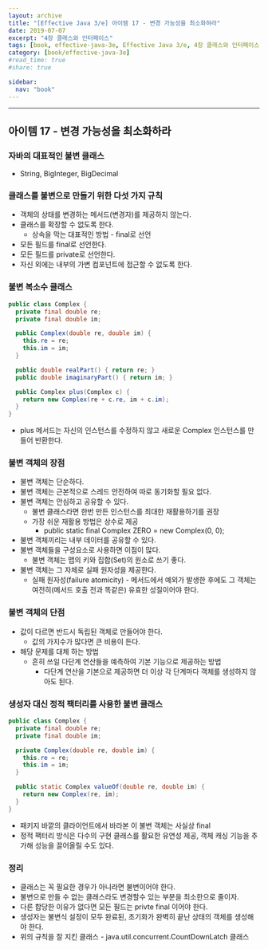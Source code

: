 ```yaml
---
layout: archive
title: "[Effective Java 3/e] 아이템 17 - 변경 가능성을 최소화하라"
date: 2019-07-07
excerpt: "4장 클래스와 인터페이스"
tags: [book, effective-java-3e, Effective Java 3/e, 4장 클래스와 인터페이스]
category: [book/effective-java-3e]
#read_time: true
#share: true

sidebar:
  nav: "book"
---
```


* * *

## 아이템 17 - 변경 가능성을 최소화하라

### 자바의 대표적인 불변 클래스

* String, BigInteger, BigDecimal

### 클래스를 불변으로 만들기 위한 다섯 가지 규칙

* 객체의 상태를 변경하는 메서드(변경자)를 제공하지 않는다.
* 클래스를 확장할 수 없도록 한다.
  * 상속을 막는 대표적인 방법 - final로 선언
* 모든 필드를 final로 선언한다.
* 모든 필드를 private로 선언한다.
* 자신 외에는 내부의 가변 컴포넌트에 접근할 수 없도록 한다.

### 불변 복소수 클래스

```java
public class Complex {
  private final double re;
  private final double im;

  public Complex(double re, double im) {
    this.re = re;
    this.im = im;
  }

  public double realPart() { return re; }
  public double imaginaryPart() { return im; }

  public Complex plus(Complex c) {
    return new Complex(re + c.re, im + c.im);
  }
}
```

* plus 메서드는 자신의 인스턴스를 수정하지 않고 새로운 Complex 인스턴스를 만들어 반환한다.

### 불변 객체의 장점

* 불변 객체는 단순하다.
* 불변 객체는 근본적으로 스레드 안전하여 따로 동기화할 필요 없다.
* 불변 객체는 안심하고 공유할 수 있다.
  * 불변 클래스라면 한번 만든 인스턴스를 최대한 재활용하기를 권장
  * 가장 쉬운 재활용 방법은 상수로 제공
    * public static final Complex ZERO = new Complex(0, 0);
* 불변 객체끼리는 내부 데이터를 공유할 수 있다.
* 불변 객체들을 구성요소로 사용하면 이점이 많다.
  * 불변 객체는 맵의 키와 집합(Set)의 원소로 쓰기 좋다.
* 불변 객체는 그 자체로 실패 원자성을 제공한다.
  * 실패 원자성(failure atomicity) - 메서드에서 예외가 발생한 후에도 그 객체는 여전히(메서드 호출 전과 똑같은) 유효한 성질이어야 한다. 

### 불변 객체의 단점

* 값이 다르면 반드시 독립된 객체로 만들어야 한다.
  * 값의 가지수가 많다면 큰 비용이 든다.
* 해당 문제를 대체 하는 방법
  * 흔히 쓰일 다단계 연산들을 예측하여 기본 기능으로 제공하는 방법
    * 다단계 연산을 기본으로 제공하면 더 이상 각 단계마다 객체를 생성하지 않아도 된다.

### 생성자 대신 정적 팩터리를 사용한 불변 클래스

```java
public class Complex {
  private final double re;
  private final double im;

  private Complex(double re, double im) {
    this.re = re;
    this.im = im;
  }

  public static Complex valueOf(double re, double im) {
    return new Complex(re, im);
  }
}
```

* 패키지 바깥의 클라이언트에서 바라본 이 불변 객체는 사실상 final
* 정적 팩터리 방식은 다수의 구현 클래스를 활요한 유연성 제공, 객체 캐싱 기능을 추가해 성능을 끌어올릴 수도 있다.

### 정리

* 클래스는 꼭 필요한 경우가 아니라면 불변이어야 한다.
* 불변으로 만들 수 없는 클래스라도 변경할수 있는 부분을 최소한으로 줄이자.
* 다른 합당한 이유가 없다면 모든 필드는 privte final 이어야 한다.
* 생성자는 불변식 설정이 모두 완료된, 초기화가 완벽히 끝난 상태의 객체를 생성해야 한다.
* 위의 규칙을 잘 지킨 클래스 - java.util.concurrent.CountDownLatch 클래스